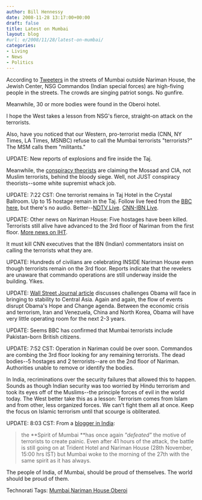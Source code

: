 ```yaml
---
author: Bill Hennessy
date: 2008-11-28 13:17:00+00:00
draft: false
title: Latest on Mumbai
layout: blog
#url: e/2008/11/28/latest-on-mumbai/
categories:
- Living
- News
- Politics
---
```


According to [Tweeters](https://search.twitter.com/search?max_id=1027878869&page=1&q=mumbai) in the streets of Mumbai outside Nariman House, the Jewish Center, NSG Commandos (Indian special forces) are high-fiving people in the streets. The crowds are singing patriot songs. No gunfire.

 

Meanwhile, 30 or more bodies were found in the Oberoi hotel.

 

I hope the West takes a lesson from NSG's fierce, straight-on attack on the terrorists.

 

Also, have you noticed that our Western, pro-terrorist media (CNN, NY Times, LA Times, MSNBC) refuse to call the Mumbai terrorists "terrorists?" The MSM calls them "militants."

 

UPDATE: New reports of explosions and fire inside the Taj.

 

Meanwhile, the [conspiracy theorists](https://www.wakeupfromyourslumber.com/node/9310) are claiming the Mossad and CIA, not Muslim terrorists, behind the bloody siege. Well, not JUST conspiracy theorists--some white supremist whack job. 

 

UPDATE: 7:22 CST: One terrorist remains in Taj Hotel in the Crystal Ballroom. Up to 15 hostage remain in the Taj. Follow live feed from the [BBC here](https://news.bbc.co.uk/2/hi/south_asia/7754676.stm), but there's no audio. Better--[NDTV Live](https://www.ndtv.com/convergence/ndtv/video/video_live.aspx?id=0). [CNN-IBN Live](https://www.cnn.com/video/flashLive/live.html?stream=stream2).

 

UPDATE: Other news on Nariman House: Five hostages have been killed. Terrorists still alive have advanced to the 3rd floor of Nariman from the first floor. [More news on IHT](https://www.iht.com/articles/2008/11/28/asia/28mumbai-cnd.php).

 

It must kill CNN executives that the IBN (Indian) commentators insist on calling the terrorists what they are.

 

UPDATE: Hundreds of civilians are celebrating INSIDE Nariman House even though terrorists remain on the 3rd floor. Reports indicate that the revelers are unaware that commando operations are still underway inside the building. Yikes. 

 

UPDATE: [Wall Street Journal article](https://online.wsj.com/article/SB122782332649762273.html) discusses challenges Obama will face in bringing to stability to Central Asia. Again and again, the flow of events disrupt Obama's Hope and Change agenda. Between the economic crisis and terrorism, Iran and Venezuela, China and North Korea, Obama will have very little operating room for the next 2-3 years.

 

UPDATE: Seems BBC has confirmed that Mumbai terrorists include Pakistan-born British citizens.

 

UPDATE: 7:52 CST: Operation in Nariman could be over soon. Commandos are combing the 3rd floor looking for any remaining terrorists. The dead bodies--5 hostages and 2 terrorists--are on the 2nd floor of Nariman. Authorities unable to remove or identify the bodies.

 

In India, recriminations over the security failures that allowed this to happen. Sounds as though Indian security was too worried by Hindu terrorism and took its eyes off of the Muslims--the principle forces of evil in the world today. The West better take this as a lesson: Terrorism comes from Islam and from other, less organized forces. We can't fight them all at once. Keep the focus on Islamic terrorism until that scourge is obliterated. 

 

UPDATE: 8:03 CST: From a [blogger in India](https://india.targetgenx.com/2008/11/28/hail-the-spirit-of-mumbai/):

 

>   
> 
> the **Spirit of Mumbai **has once again _"defeated"_ the motive of terrorists to create painic. Even after 41 hours of the attack, the battle is still going on at Trident Hotel and Nariman House (28th November, 15:00 hrs IST) but Mumbai woke to the morning of the 27th with the same spirit as it has always.
> 
> 

 

The people of India, of Mumbai, should be proud of themselves. The world should be proud of them.

 

 

Technorati Tags: [Mumbai](https://technorati.com/tags/Mumbai),[Nariman House](https://technorati.com/tags/Nariman%20House),[Oberoi](https://technorati.com/tags/Oberoi)
